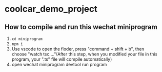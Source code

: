 # coolcar_demo_project

## How to compile and run this wechat miniprogram
1. `cd miniprogram`
2. `npm i`
3. Use vscode to open the floder, press "command + shift + b", then choose "watch tsc...."(After this step, when you modified your file in this program, your ".ts" file will compile automatically)
4. open wechat miniprogram devtool run program